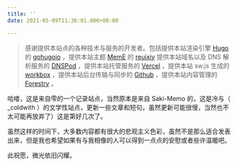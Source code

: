 ```yaml
---
title: ''
date: 2021-05-09T11:36:01.000+08:00

---
```

> 感谢提供本站点的各种技术与服务的开发者。包括提供本站渲染引擎 [Hugo](https://github.com/gohugoio/hugo) 的 [gohugoio](https://gohugo.io) ，提供本站主题 [MemE](https://github.com/reuixiy/hugo-theme-meme) 的 [reuixiy](https://github.com/reuixiy) 提供本站域名以及 DNS 解析服务的 [DNSPod](https://dnspod.cn) ，提供本站托管服务的 [Vercel](https://vercel.com) ，提供本站 sw.js 生成的 [workbox](https://developers.google.com/web/tools/workbox) ，提供本站后台传输与同步的 [Github](https://github.com) ，提供本站内容管理的 [Forestry](https://forestry.io) 。

哈喽，这是来自雫的一个记录站点，当然原本是来自 Saki-Memo 的，这是冷与（ _coldwith ）的文学性站点，更新一些文章和短句，虽然更新可能很慢，当然也不太可能再放弃了）这是第好几次了。

虽然这样的时间下，大多数内容都有很大的悲观主义色彩，虽然不是那么适合发表出来，但是我也希望如果有与我相像的人可以得到一点点的安慰或者些许温暖吧。

此祝愿，微光依旧闪耀。